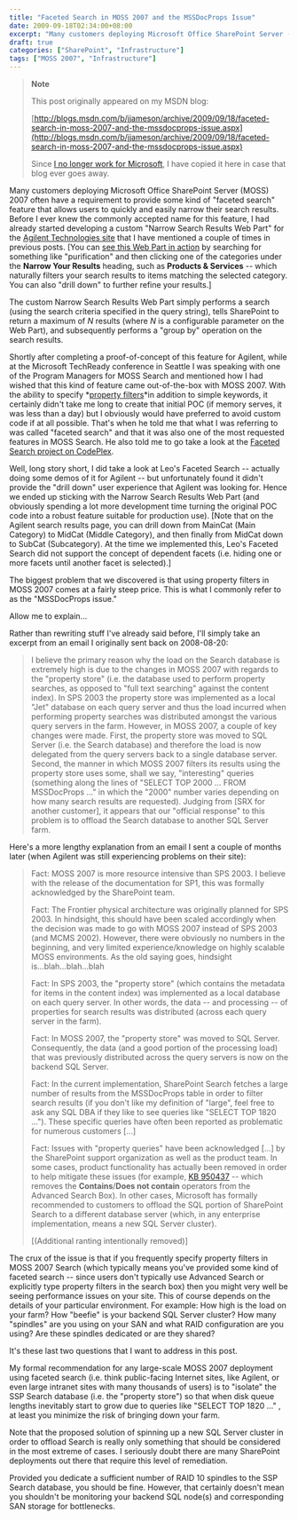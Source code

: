 ```yaml
---
title: "Faceted Search in MOSS 2007 and the MSSDocProps Issue"
date: 2009-09-18T02:34:00+08:00
excerpt: "Many customers deploying Microsoft Office SharePoint Server (MOSS) 2007 often have a requirement to provide some kind of \"faceted search\" feature that allows users to quickly and easily narrow their search results. Before I ever knew the commonly accepted..."
draft: true
categories: ["SharePoint", "Infrastructure"]
tags: ["MOSS 2007", "Infrastructure"]
---
```


> **Note**
>
> This post originally appeared on my MSDN blog:
>
> [http://blogs.msdn.com/b/jjameson/archive/2009/09/18/faceted-search-in-moss-2007-and-the-mssdocprops-issue.aspx](http://blogs.msdn.com/b/jjameson/archive/2009/09/18/faceted-search-in-moss-2007-and-the-mssdocprops-issue.aspx)
>
> Since
> [I no longer work for Microsoft](/blog/jjameson/2011/09/02/last-day-with-microsoft), I have copied it here in case that
> blog ever goes away.

Many customers deploying Microsoft Office SharePoint Server (MOSS) 2007 often
have a requirement to provide some kind of "faceted search" feature that allows
users to quickly and easily narrow their search results. Before I ever knew
the commonly accepted name for this feature, I had already started developing
a custom "Narrow Search Results Web Part" for the
[Agilent Technologies site](http://www.chem.agilent.com/) that I
have mentioned a couple of times in previous posts. [You can
[see this Web Part in action](http://www.chem.agilent.com/en-US/Search/Pages/default.aspx?k=purification&a=%20scope:%22English%20%28U.S.%29%20Content%22+MainCat:%22Products+%26+Services%22) by searching for something like "purification"
and then clicking one of the categories under the **Narrow Your Results**
heading, such as **Products & Services** -- which naturally
filters your search results to items matching the selected category. You can
also "drill down" to further refine your results.]

The custom Narrow Search Results Web Part simply performs a search (using
the search criteria specified in the query string), tells SharePoint to return
a maximum of <var>N</var> results (where <var>N</var> is a configurable parameter on the Web Part),
and subsequently performs a "group by" operation on the search results.

Shortly after completing a proof-of-concept of this feature for Agilent,
while at the Microsoft TechReady conference in Seattle I was speaking with one
of the Program Managers for MOSS Search and mentioned how I had wished that
this kind of feature came out-of-the-box with MOSS 2007. With the ability to
specify *[property filters](http://msdn.microsoft.com/en-us/library/ms582745.aspx)*in addition to simple keywords, it certainly didn't
take me long to create that initial POC (if memory serves, it was less than
a day) but I obviously would have preferred to avoid custom code if at all possible.
That's when he told me that what I was referring to was called "faceted search"
and that it was also one of the most requested features in MOSS Search. He also
told me to go take a look at the
[Faceted Search project on CodePlex](http://facetedsearch.codeplex.com/).

Well, long story short, I did take a look at Leo's Faceted Search -- actually
doing some demos of it for Agilent -- but unfortunately found it didn't provide
the "drill down" user experience that Agilent was looking for. Hence we ended
up sticking with the Narrow Search Results Web Part (and obviously spending
a lot more development time turning the original POC code into a robust feature
suitable for production use). [Note that on the Agilent search results page,
you can drill down from MainCat (Main Category) to MidCat (Middle Category),
and then finally from MidCat down to SubCat (Subcategory). At the time we implemented
this, Leo's Faceted Search did not support the concept of dependent facets (i.e.
hiding one or more facets until another facet is selected).]

The biggest problem that we discovered is that using property filters in
MOSS 2007 comes at a fairly steep price. This is what I commonly refer to as
the "MSSDocProps issue."

Allow me to explain...

Rather than rewriting stuff I've already said before, I'll simply take an
excerpt from an email I originally sent back on 2008-08-20:

> I believe the primary reason why the load on the Search database is extremely
> high is due to the changes in MOSS 2007 with regards to the "property store"
> (i.e. the database used to perform property searches, as opposed to "full
> text searching" against the content index). In SPS 2003 the property store
> was implemented as a local "Jet" database on each query server and thus
> the load incurred when performing property searches was distributed amongst
> the various query servers in the farm. However, in MOSS 2007, a couple of
> key changes were made. First, the property store was moved to SQL Server
> (i.e. the Search database) and therefore the load is now delegated from
> the query servers back to a single database server. Second, the manner in
> which MOSS 2007 filters its results using the property store uses some,
> shall we say, "interesting" queries (something along the lines of "SELECT
> TOP 2000 ... FROM MSSDocProps ..." in which the "2000" number varies depending
> on how many search results are requested). Judging from [SRX for another
> customer], it appears that our "official response" to this problem is to
> offload the Search database to another SQL Server farm.

Here's a more lengthy explanation from an email I sent a couple of months
later (when Agilent was still experiencing problems on their site):

> Fact: MOSS 2007 is more resource intensive than SPS 2003. I believe with
> the release of the documentation for SP1, this was formally acknowledged
> by the SharePoint team.
>
> Fact: The Frontier physical architecture was originally planned for SPS
> 2003. In hindsight, this should have been scaled accordingly when the decision
> was made to go with MOSS 2007 instead of SPS 2003 (and MCMS 2002). However,
> there were obviously no numbers in the beginning, and very limited experience/knowledge
> on highly scalable MOSS environments. As the old saying goes, hindsight
> is...blah...blah...blah
>
> Fact: In SPS 2003, the "property store" (which contains the metadata
> for items in the content index) was implemented as a local database on each
> query server. In other words, the data -- and processing -- of properties
> for search results was distributed (across each query server in the farm).
>
> Fact: In MOSS 2007, the "property store" was moved to SQL Server. Consequently,
> the data (and a good portion of the processing load) that was previously
> distributed across the query servers is now on the backend SQL Server.
>
> Fact: In the current implementation, SharePoint Search fetches a large
> number of results from the MSSDocProps table in order to filter search results
> (if you don't like my definition of "large", feel free to ask any SQL DBA
> if they like to see queries like "SELECT TOP 1820 ..."). These specific queries
> have often been reported as problematic for numerous customers [...]
>
> Fact: Issues with "property queries" have been acknowledged [...] by
> the SharePoint support organization as well as the product team. In some
> cases, product functionality has actually been removed in order to help
> mitigate these issues (for example,
> [KB 950437](http://support.microsoft.com/kb/950437/) -- which
> removes the **Contains**/**Does not contain**
> operators from the Advanced Search Box). In other cases, Microsoft has formally
> recommended to customers to offload the SQL portion of SharePoint Search
> to a different database server (which, in any enterprise implementation,
> means a new SQL Server cluster).
>
> [(Additional ranting intentionally removed)]

The crux of the issue is that if you frequently specify property filters
in MOSS 2007 Search (which typically means you've provided some kind of faceted
search -- since users don't typically use Advanced Search or explicitly type
property filters in the search box) then you might very well be seeing performance
issues on your site. This of course depends on the details of your particular
environment. For example: How high is the load on your farm? How "beefie" is
your backend SQL Server cluster? How many "spindles" are you using on your SAN
and what RAID configuration are you using? Are these spindles dedicated or are
they shared?

It's these last two questions that I want to address in this post.

My formal recommendation for any large-scale MOSS 2007 deployment using faceted
search (i.e. think public-facing Internet sites, like Agilent, or even large
intranet sites with many thousands of users) is to "isolate" the SSP Search
database (i.e. the "property store") so that when disk queue lengths inevitably
start to grow due to queries like "SELECT TOP 1820 ..." , at least you minimize
the risk of bringing down your farm.

Note that the proposed solution of spinning up a new SQL Server cluster in
order to offload Search is really only something that should be considered in
the most extreme of cases. I seriously doubt there are many SharePoint deployments
out there that require this level of remediation.

Provided you dedicate a sufficient number of RAID 10 spindles to the SSP
Search database, you should be fine. However, that certainly doesn't mean you
shouldn't be monitoring your backend SQL node(s) and corresponding SAN storage
for bottlenecks.

